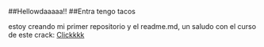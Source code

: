 ##Hellowdaaaaa!!
##Entra tengo tacos

estoy creando mi primer repositorio y el readme.md, un saludo
con el curso de este crack: [Clickkkk](https://youtube.com/playlist?list=PLDbrnXa6SAzUyitkL4zcnWO07HxG0BvmS "Clickkkk")